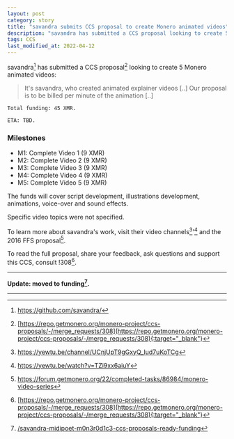 ```yaml
---
layout: post
category: story
title: "savandra submits CCS proposal to create Monero animated videos"
description: "savandra has submitted a CCS proposal looking to create 5 Monero animated videos."
tags: CCS
last_modified_at: 2022-04-12
---
```


savandra[^1] has submitted a CCS proposal[^2] looking to create 5 Monero animated videos:

> It's savandra, who created animated explainer videos [..] Our proposal is to be billed per minute of the animation [..]

```
Total funding: 45 XMR.

ETA: TBD.
```

### Milestones

- M1: Complete Video 1 (9 XMR)
- M2: Complete Video 2 (9 XMR)
- M3: Complete Video 3 (9 XMR)
- M4: Complete Video 4 (9 XMR)
- M5: Complete Video 5 (9 XMR)

The funds will cover script development, illustrations development, animations, voice-over and sound effects. 

Specific video topics were not specified.

To learn more about savandra's work, visit their video channels[^3]'[^4] and the 2016 FFS proposal[^5].

To read the full proposal, share your feedback, ask questions and support this CCS, consult !308[^2].

---

**Update: moved to funding[^6].**

---

[^1]: https://github.com/savandra/
[^2]: [https://repo.getmonero.org/monero-project/ccs-proposals/-/merge_requests/308](https://repo.getmonero.org/monero-project/ccs-proposals/-/merge_requests/308){:target="_blank"}
[^3]: https://yewtu.be/channel/UCnjUpT9gGxyQ_lud7uKoTCg
[^4]: https://yewtu.be/watch?v=TZi9xx6aiuY
[^5]: https://forum.getmonero.org/22/completed-tasks/86984/monero-video-series
[^6]: [/savandra-midipoet-m0n3r0d1c3-ccs-proposals-ready-funding](/savandra-midipoet-m0n3r0d1c3-ccs-proposals-ready-funding)
